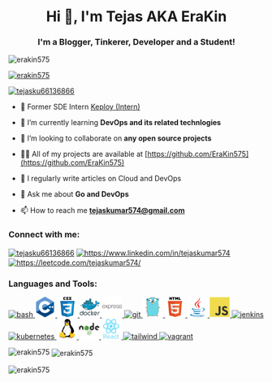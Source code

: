 <h1 align="center">Hi 👋, I'm Tejas AKA EraKin</h1>
<h3 align="center">I'm a Blogger, Tinkerer, Developer and a Student!</h3>

<p align="left"> <img src="https://komarev.com/ghpvc/?username=erakin575&label=Profile%20views&color=0e75b6&style=flat" alt="erakin575" /> </p>

<p align="left"> <a href="https://github.com/ryo-ma/github-profile-trophy"><img src="https://github-profile-trophy.vercel.app/?username=erakin575" alt="erakin575" /></a> </p>

<p align="left"> <a href="https://twitter.com/tejasku66136866" target="blank"><img src="https://img.shields.io/twitter/follow/tejasku66136866?logo=twitter&style=for-the-badge" alt="tejasku66136866" /></a> </p>

- 🔭 Former SDE Intern [Keploy (Intern)](https://github.com/keploy)

- 🌱 I’m currently learning **DevOps and its related technlogies**

- 👯 I’m looking to collaborate on **any open source projects**

- 👨‍💻 All of my projects are available at [https://github.com/EraKin575](https://github.com/EraKin575)

- 📝 I regularly write articles on Cloud and DevOps

- 💬 Ask me about **Go and DevOps**

- 📫 How to reach me **tejaskumar574@gmail.com**

<h3 align="left">Connect with me:</h3>
<p align="left">
<a href="https://twitter.com/tejasku66136866" target="blank"><img align="center" src="https://raw.githubusercontent.com/rahuldkjain/github-profile-readme-generator/master/src/images/icons/Social/twitter.svg" alt="tejasku66136866" height="30" width="40" /></a>
<a href="https://linkedin.com/in/https://www.linkedin.com/in/tejaskumar574" target="blank"><img align="center" src="https://raw.githubusercontent.com/rahuldkjain/github-profile-readme-generator/master/src/images/icons/Social/linked-in-alt.svg" alt="https://www.linkedin.com/in/tejaskumar574" height="30" width="40" /></a>
<a href="https://www.leetcode.com/https://leetcode.com/tejaskumar574/" target="blank"><img align="center" src="https://raw.githubusercontent.com/rahuldkjain/github-profile-readme-generator/master/src/images/icons/Social/leet-code.svg" alt="https://leetcode.com/tejaskumar574/" height="30" width="40" /></a>
</p>

<h3 align="left">Languages and Tools:</h3>
<p align="left"> <a href="https://www.gnu.org/software/bash/" target="_blank" rel="noreferrer"> <img src="https://www.vectorlogo.zone/logos/gnu_bash/gnu_bash-icon.svg" alt="bash" width="40" height="40"/> </a> <a href="https://www.w3schools.com/cpp/" target="_blank" rel="noreferrer"> <img src="https://raw.githubusercontent.com/devicons/devicon/master/icons/cplusplus/cplusplus-original.svg" alt="cplusplus" width="40" height="40"/> </a> <a href="https://www.w3schools.com/css/" target="_blank" rel="noreferrer"> <img src="https://raw.githubusercontent.com/devicons/devicon/master/icons/css3/css3-original-wordmark.svg" alt="css3" width="40" height="40"/> </a> <a href="https://www.docker.com/" target="_blank" rel="noreferrer"> <img src="https://raw.githubusercontent.com/devicons/devicon/master/icons/docker/docker-original-wordmark.svg" alt="docker" width="40" height="40"/> </a> <a href="https://expressjs.com" target="_blank" rel="noreferrer"> <img src="https://raw.githubusercontent.com/devicons/devicon/master/icons/express/express-original-wordmark.svg" alt="express" width="40" height="40"/> </a> <a href="https://git-scm.com/" target="_blank" rel="noreferrer"> <img src="https://www.vectorlogo.zone/logos/git-scm/git-scm-icon.svg" alt="git" width="40" height="40"/> </a> <a href="https://golang.org" target="_blank" rel="noreferrer"> <img src="https://raw.githubusercontent.com/devicons/devicon/master/icons/go/go-original.svg" alt="go" width="40" height="40"/> </a> <a href="https://www.w3.org/html/" target="_blank" rel="noreferrer"> <img src="https://raw.githubusercontent.com/devicons/devicon/master/icons/html5/html5-original-wordmark.svg" alt="html5" width="40" height="40"/> </a> <a href="https://www.java.com" target="_blank" rel="noreferrer"> <img src="https://raw.githubusercontent.com/devicons/devicon/master/icons/java/java-original.svg" alt="java" width="40" height="40"/> </a> <a href="https://developer.mozilla.org/en-US/docs/Web/JavaScript" target="_blank" rel="noreferrer"> <img src="https://raw.githubusercontent.com/devicons/devicon/master/icons/javascript/javascript-original.svg" alt="javascript" width="40" height="40"/> </a> <a href="https://www.jenkins.io" target="_blank" rel="noreferrer"> <img src="https://www.vectorlogo.zone/logos/jenkins/jenkins-icon.svg" alt="jenkins" width="40" height="40"/> </a> <a href="https://kubernetes.io" target="_blank" rel="noreferrer"> <img src="https://www.vectorlogo.zone/logos/kubernetes/kubernetes-icon.svg" alt="kubernetes" width="40" height="40"/> </a> <a href="https://www.linux.org/" target="_blank" rel="noreferrer"> <img src="https://raw.githubusercontent.com/devicons/devicon/master/icons/linux/linux-original.svg" alt="linux" width="40" height="40"/> </a> <a href="https://nodejs.org" target="_blank" rel="noreferrer"> <img src="https://raw.githubusercontent.com/devicons/devicon/master/icons/nodejs/nodejs-original-wordmark.svg" alt="nodejs" width="40" height="40"/> </a> <a href="https://reactjs.org/" target="_blank" rel="noreferrer"> <img src="https://raw.githubusercontent.com/devicons/devicon/master/icons/react/react-original-wordmark.svg" alt="react" width="40" height="40"/> </a> <a href="https://tailwindcss.com/" target="_blank" rel="noreferrer"> <img src="https://www.vectorlogo.zone/logos/tailwindcss/tailwindcss-icon.svg" alt="tailwind" width="40" height="40"/> </a> <a href="https://www.vagrantup.com/" target="_blank" rel="noreferrer"> <img src="https://www.vectorlogo.zone/logos/vagrantup/vagrantup-icon.svg" alt="vagrant" width="40" height="40"/> </a> </p>

<p><img align="left" src="https://github-readme-stats.vercel.app/api/top-langs?username=erakin575&show_icons=true&locale=en&layout=compact" alt="erakin575" /></p>

<p>&nbsp;<img align="center" src="https://github-readme-stats.vercel.app/api?username=erakin575&show_icons=true&locale=en" alt="erakin575" /></p>

<p><img align="center" src="https://github-readme-streak-stats.herokuapp.com/?user=erakin575&" alt="erakin575" /></p>


